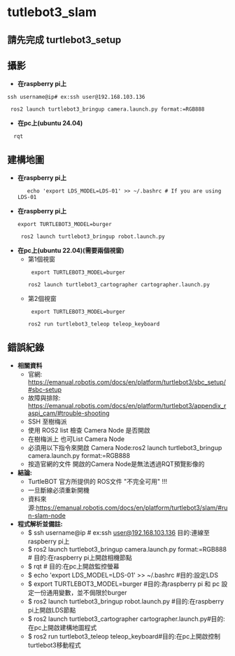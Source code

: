 # tutlebot3_slam
## 請先完成 turtlebot3_setup
## 攝影
* **在raspberry pi上**
```
ssh username@ip# ex:ssh user@192.168.103.136
```
```
 ros2 launch turtlebot3_bringup camera.launch.py format:=RGB888
```
* **在pc上(ubuntu 24.04)**
```
  rqt
```
## 建構地圖
* **在raspberry pi上**
  ```
     echo 'export LDS_MODEL=LDS-01' >> ~/.bashrc # If you are using LDS-01
  ```
* **在raspberry pi上**
  ```
  export TURTLEBOT3_MODEL=burger
  ```
  ```
   ros2 launch turtlebot3_bringup robot.launch.py
  ```
* **在pc上(ubuntu 22.04)(需要兩個視窗)**
    * 第1個視窗
      ```
       export TURTLEBOT3_MODEL=burger
      ```
      ```
      ros2 launch turtlebot3_cartographer cartographer.launch.py
      ```
    * 第2個視窗
      ```
       export TURTLEBOT3_MODEL=burger
      ```
      ```
      ros2 run turtlebot3_teleop teleop_keyboard
      ```
## 錯誤紀錄
* **相關資料**
    * 官網: https://emanual.robotis.com/docs/en/platform/turtlebot3/sbc_setup/#sbc-setup
    * 故障與排除: https://emanual.robotis.com/docs/en/platform/turtlebot3/appendix_raspi_cam/#trouble-shooting
    * SSH 至樹梅派
    * 使用 ROS2 list 檢查 Camera Node 是否開啟
    * 在樹梅派上 也可List Camera Node
    * 必須用以下指令來開啟 Camera Node:ros2 launch turtlebot3_bringup camera.launch.py format:=RGB888
    * 按造官網的文件 開啟的Camera Node是無法透過RQT預覽影像的
* **結論:**
    * TurtleBOT 官方所提供的 ROS文件 "不完全可用" !!!
    * 一旦斷線必須重新開機
    * 資料來源:https://emanual.robotis.com/docs/en/platform/turtlebot3/slam/#run-slam-node
* **程式解析並備註:**
    * $ ssh username@ip # ex:ssh user@192.168.103.136 目的:連線至raspberry pi上
    * $ ros2 launch turtlebot3_bringup camera.launch.py format:=RGB888 # 目的:在raspberry pi上開啟相機節點
    * $ rqt # 目的:在pc上開啟監控螢幕
    * $ echo 'export LDS_MODEL=LDS-01' >> ~/.bashrc #目的:設定LDS
    * $ export TURTLEBOT3_MODEL=burger #目的:為raspberry pi 和 pc 設定一份通用變數，並不侷限於burger
    * $ ros2 launch turtlebot3_bringup robot.launch.py #目的:在raspberry pi上開啟LDS節點
    * $ ros2 launch turtlebot3_cartographer cartographer.launch.py#目的:在pc上開啟建構地圖程式
    * $ ros2 run turtlebot3_teleop teleop_keyboard#目的:在pc上開啟控制turtlebot3移動程式

  
  



















